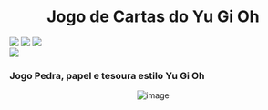 <div align="center">
<h1>Jogo de Cartas do Yu Gi Oh</h1>
</div>

<div>
<img src="https://img.shields.io/badge/HTML-239120?style=for-the-badge&logo=html5&logoColor=white">
<img src="https://img.shields.io/badge/CSS-239120?&style=for-the-badge&logo=css3&logoColor=white">
<img src="https://img.shields.io/badge/JavaScript-F7DF1E?style=for-the-badge&logo=javascript&logoColor=black">
<br>
<img src="https://img.shields.io/badge/Made%20for-VSCode-1f425f.svg">
</div>

<h3>Jogo Pedra, papel e tesoura estilo Yu Gi Oh</h3>

<div align="center">

![image](https://github.com/user-attachments/assets/e72321cf-bf92-4fb5-832e-060df6c00d96)

</div>

